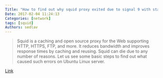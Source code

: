 ```yaml
---
Title: "How to find out why squid proxy exited due to signal 9 with status 0"
Date: 2017-02-04 11:24:13
Categories: [network]
tags: [squid]
Authors: sedlav
---
```


> Squid is a caching and open source proxy for the Web supporting HTTP, HTTPS, FTP, and more. It reduces bandwidth and improves response times by caching and reusing. Squid can die due to any number of reasons. Let us see some basic steps to find out what caused such errors on Ubuntu Linux server.

[Link](https://www.cyberciti.biz/faq/how-to-find-out-why-squid-proxy-exited-due-to-signal-9-with-status-0/)
